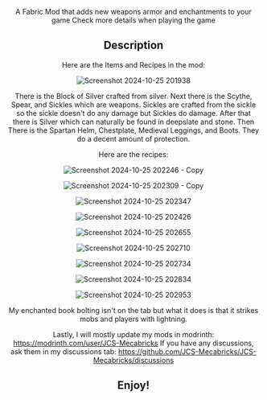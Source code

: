 <div align="center"><p>

A Fabric Mod that adds new weapons armor and enchantments to your game
Check more details when playing the game

## Description
 Here are the Items and Recipes in the mod:

 ![Screenshot 2024-10-25 201938](https://github.com/user-attachments/assets/aa015986-6a34-4fde-a663-097fd402a24c)


 There is the Block of Silver crafted from silver. Next there is the Scythe, Spear, and Sickles which are weapons.
 Sickles are crafted from the sickle so the sickle doesn't do any damage but Sickles do damage. After that there is Silver which can naturally be found in deepslate and stone.
 Then There is the Spartan Helm, Chestplate, Medieval Leggings, and Boots. They do a decent amount of protection.

 Here are the recipes:

![Screenshot 2024-10-25 202246 - Copy](https://github.com/user-attachments/assets/e2beec69-2bf5-4407-8977-231f1f928f46)

![Screenshot 2024-10-25 202309 - Copy](https://github.com/user-attachments/assets/41e98b06-e69a-4cca-8b43-fac54f52cc4a)

![Screenshot 2024-10-25 202347](https://github.com/user-attachments/assets/5a6315c7-1683-44e4-b81c-845b5ba35c86)

![Screenshot 2024-10-25 202426](https://github.com/user-attachments/assets/968e630c-9564-48f7-844a-e73366bc8e3f)

![Screenshot 2024-10-25 202655](https://github.com/user-attachments/assets/50de31fa-a5c3-4b40-9ca3-6608cc0c22b7)

![Screenshot 2024-10-25 202710](https://github.com/user-attachments/assets/a6299df9-cc5b-4315-a4c8-0b008161a248)

![Screenshot 2024-10-25 202734](https://github.com/user-attachments/assets/ba89fefb-f50a-4e51-ac39-a7c2b8fc0e87)

![Screenshot 2024-10-25 202834](https://github.com/user-attachments/assets/f165583b-0e8f-4b9d-a31b-0112655e87bf)

![Screenshot 2024-10-25 202953](https://github.com/user-attachments/assets/c1c5b738-cfb3-4dd8-9ee9-045ded41c098)

My enchanted book bolting isn't on the tab but what it does is that it strikes mobs and players with lightning.

Lastly, I will mostly update my mods in modrinth: https://modrinth.com/user/JCS-Mecabricks
If you have any discussions, ask them in my discussions tab: https://github.com/JCS-Mecabricks/JCS-Mecabricks/discussions

## Enjoy!

